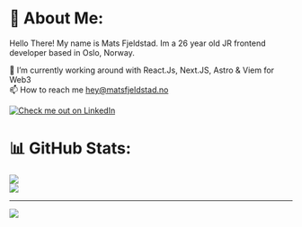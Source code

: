 # 💫 About Me:
Hello There! My name is Mats Fjeldstad. Im a 26 year old JR frontend developer based in Oslo, Norway.

🌱 I’m currently working around with React.Js, Next.JS, Astro & Viem for Web3 <br>📫 How to reach me hey@matsfjeldstad.no


[![Check me out on LinkedIn](https://img.shields.io/badge/LinkedIn-%230077B5.svg?logo=linkedin&logoColor=white)](https://www.linkedin.com/in/mats-fjeldstad-574817160/)

# 📊 GitHub Stats:
![](https://github-readme-streak-stats.herokuapp.com/?user=Matsfjeldstad&theme=tokyonight&hide_border=true)<br/>
![](https://github-readme-stats.vercel.app/api/top-langs/?username=Matsfjeldstad&theme=tokyonight&hide_border=true&include_all_commits=true&count_private=true&layout=compact)

---
[![](https://visitcount.itsvg.in/api?id=Matsfjeldstad&icon=0&color=12)](https://visitcount.itsvg.in)

<!-- Proudly created with GPRM ( https://gprm.itsvg.in ) -->
